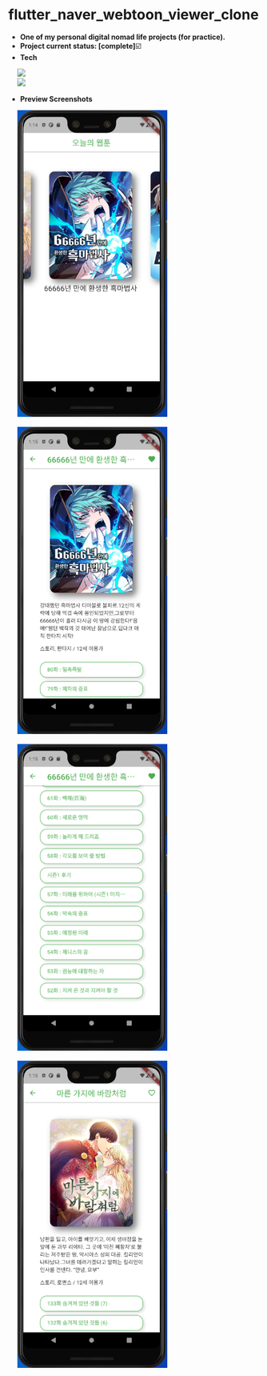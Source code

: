 # flutter_naver_webtoon_viewer_clone

- **One of my personal digital nomad life projects (for practice).**
- **Project current status: [complete]**:ballot_box_with_check:
- **Tech**
<p>
  <div>
    &emsp;
    <img src="https://img.shields.io/badge/Dart-0175C2?style=flat&logo=dart&logoColor=white&logoWidth=25" height="25px"/>
  </div>
  <div>
    &emsp;
    <img src="https://img.shields.io/badge/Flutter-02569B?style=flat&logo=flutter&logoColor=white&logoWidth=25" height="25px"/>
  </div>
</p>

- **Preview Screenshots**
<p>
  <div>
    &emsp;
    <img width="300px" src="preview-screenshots/flutter_naver_webtoon_viewer_clone01.PNG" alt="flutter_naver_webtoon_viewer_clone01.PNG" />
  </div>  
  &emsp;
  <div>
    &emsp;
    <img width="300px" src="preview-screenshots/flutter_naver_webtoon_viewer_clone02.PNG" alt="flutter_naver_webtoon_viewer_clone02.PNG" />
  </div>
    &emsp;
  <div>
    &emsp;
    <img width="300px" src="preview-screenshots/flutter_naver_webtoon_viewer_clone03.PNG" alt="flutter_naver_webtoon_viewer_clone03.PNG" />
  </div>
    &emsp;
  <div>
    &emsp;
    <img width="300px" src="preview-screenshots/flutter_naver_webtoon_viewer_clone04.PNG" alt="flutter_naver_webtoon_viewer_clone04.PNG" />
  </div>
</p>

<br/>
